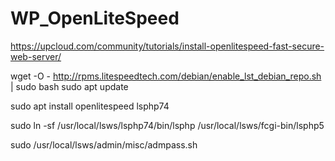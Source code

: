 # WP_OpenLiteSpeed

https://upcloud.com/community/tutorials/install-openlitespeed-fast-secure-web-server/

wget -O - http://rpms.litespeedtech.com/debian/enable_lst_debian_repo.sh | sudo bash
sudo apt update

sudo apt install openlitespeed lsphp74

sudo ln -sf /usr/local/lsws/lsphp74/bin/lsphp /usr/local/lsws/fcgi-bin/lsphp5

sudo /usr/local/lsws/admin/misc/admpass.sh

